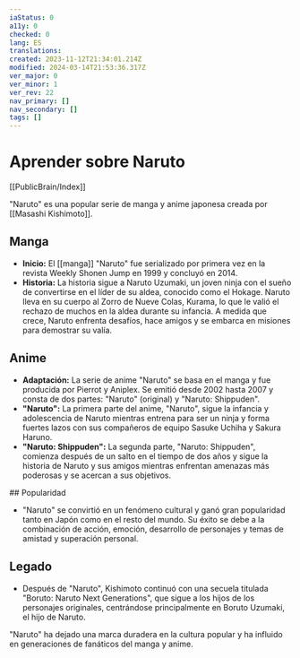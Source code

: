 ```yaml
---
iaStatus: 0
a11y: 0
checked: 0
lang: ES
translations: 
created: 2023-11-12T21:34:01.214Z
modified: 2024-03-14T21:53:36.317Z
ver_major: 0
ver_minor: 1
ver_rev: 22
nav_primary: []
nav_secondary: []
tags: []
---
```

# Aprender sobre Naruto

[[PublicBrain/Index]]

"Naruto" es una popular serie de manga y anime japonesa creada por [[Masashi Kishimoto]].

## Manga

- **Inicio:** El [[manga]] "Naruto" fue serializado por primera vez en la revista Weekly Shonen Jump en 1999 y concluyó en 2014.
- **Historia:** La historia sigue a Naruto Uzumaki, un joven ninja con el sueño de convertirse en el líder de su aldea, conocido como el Hokage. Naruto lleva en su cuerpo al Zorro de Nueve Colas, Kurama, lo que le valió el rechazo de muchos en la aldea durante su infancia. A medida que crece, Naruto enfrenta desafíos, hace amigos y se embarca en misiones para demostrar su valía.

## Anime

- **Adaptación:** La serie de anime "Naruto" se basa en el manga y fue producida por Pierrot y Aniplex. Se emitió desde 2002 hasta 2007 y consta de dos partes: "Naruto" (original) y "Naruto: Shippuden".
- **"Naruto":** La primera parte del anime, "Naruto", sigue la infancia y adolescencia de Naruto mientras entrena para ser un ninja y forma fuertes lazos con sus compañeros de equipo Sasuke Uchiha y Sakura Haruno.
- **"Naruto: Shippuden":** La segunda parte, "Naruto: Shippuden", comienza después de un salto en el tiempo de dos años y sigue la historia de Naruto y sus amigos mientras enfrentan amenazas más poderosas y se acercan a sus objetivos.

## Popularidad

- "Naruto" se convirtió en un fenómeno cultural y ganó gran popularidad tanto en Japón como en el resto del mundo. Su éxito se debe a la combinación de acción, emoción, desarrollo de personajes y temas de amistad y superación personal.

## Legado

- Después de "Naruto", Kishimoto continuó con una secuela titulada "Boruto: Naruto Next Generations", que sigue a los hijos de los personajes originales, centrándose principalmente en Boruto Uzumaki, el hijo de Naruto.

"Naruto" ha dejado una marca duradera en la cultura popular y ha influido en generaciones de fanáticos del manga y anime.